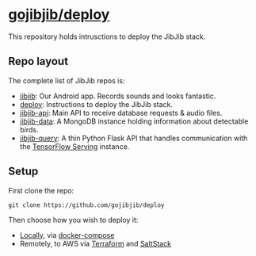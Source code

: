 # [gojibjib/deploy](https://github.com/gojibjib/deploy)

This repository holds intrusctions to deploy the JibJib stack.

## Repo layout
The complete list of JibJib repos is:

- [jibjib](https://github.com/gojibjib/jibjib): Our Android app. Records sounds and looks fantastic.
- [deploy](https://github.com/gojibjib/deploy): Instructions to deploy the JibJib stack.
- [jibjib-api](https://github.com/gojibjib/jibjib-api): Main API to receive database requests & audio files.
- [jibjib-data](https://github.com/gojibjib/jibjib-data): A MongoDB instance holding information about detectable birds.
- [jibjib-query](https://github.com/gojibjib/jibjib-query): A thin Python Flask API that handles communication with the [TensorFlow Serving](https://www.tensorflow.org/serving/) instance.


## Setup

First clone the repo:

```
git clone https://github.com/gojibjib/deploy
```

Then choose how you wish to deploy it:

- [Locally](https://github.com/gojibjib/deploy/tree/master/local), via [docker-compose](https://docs.docker.com/compose/)
- Remotely, to AWS via [Terraform](https://www.terraform.io/) and [SaltStack](https://saltstack.com/)
